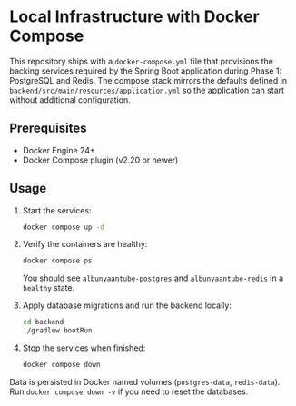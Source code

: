 # Local Infrastructure with Docker Compose

This repository ships with a `docker-compose.yml` file that provisions the backing services required by the Spring Boot
application during Phase 1: PostgreSQL and Redis. The compose stack mirrors the defaults defined in
`backend/src/main/resources/application.yml` so the application can start without additional configuration.

## Prerequisites
- Docker Engine 24+
- Docker Compose plugin (v2.20 or newer)

## Usage

1. Start the services:
   ```bash
   docker compose up -d
   ```

2. Verify the containers are healthy:
   ```bash
   docker compose ps
   ```

   You should see `albunyaantube-postgres` and `albunyaantube-redis` in a `healthy` state.

3. Apply database migrations and run the backend locally:
   ```bash
   cd backend
   ./gradlew bootRun
   ```

4. Stop the services when finished:
   ```bash
   docker compose down
   ```

Data is persisted in Docker named volumes (`postgres-data`, `redis-data`). Run `docker compose down -v` if you need to reset
the databases.
